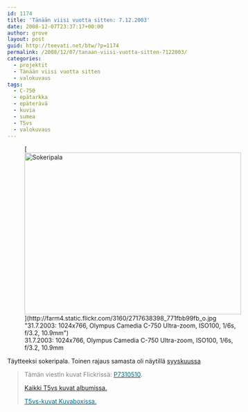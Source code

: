 ```yaml
---
id: 1174
title: 'Tänään viisi vuotta sitten: 7.12.2003'
date: 2008-12-07T23:37:17+00:00
author: grove
layout: post
guid: http://teevati.net/btw/?p=1174
permalink: /2008/12/07/tanaan-viisi-vuotta-sitten-7122003/
categories:
  - projektit
  - Tänään viisi vuotta sitten
  - valokuvaus
tags:
  - C-750
  - epätarkka
  - epäterävä
  - kuvia
  - sumea
  - T5vs
  - valokuvaus
---
```

<figure style="width: 500px" class="wp-caption aligncenter">[<img class="  " title="Sokeripala" src="http://farm4.static.flickr.com/3160/2717638398_29c663a7e2.jpg" alt="Sokeripala" width="500" height="374" />](http://farm4.static.flickr.com/3160/2717638398_771fbb99fb_o.jpg "31.7.2003: 1024x766, Olympus Camedia C-750 Ultra-zoom, ISO100, 1/6s, f/3.2, 10.9mm")<figcaption class="wp-caption-text">31.7.2003: 1024x766, Olympus Camedia C-750 Ultra-zoom, ISO100, 1/6s, f/3.2, 10.9mm</figcaption></figure> 

Täytteeksi sokeripala. Toinen rajaus samasta oli näytillä [syyskuussa](http://teevati.net/btw/2008/09/04/tanaan-viisi-vuotta-sitten-492003/ "BTW · Tänään viisi vuotta sitten: 4.9.2003")

> <span style="color: #808080;">Tämän viestin kuvat Flickrissä:</span> [<span style="color: #006a80;">P7310510</span>](http://www.flickr.com/photos/teevati/2717638398 "P7310510 on Flickr").
> 
> [Kaikki T5vs kuvat albumissa.](/btw/flickr/album/72157607994204386/t5vs-all.html "BTW · T5vs-all")
> 
> [<span style="color: #006a80;">T5vs-kuvat Kuvaboxissa.</span>](http://www.kuvaboxi.fi/julkinen/29poj+taavetti-btw-t5vs.html "Kuvaboxi - BTW: T5vs (Taavetti)")